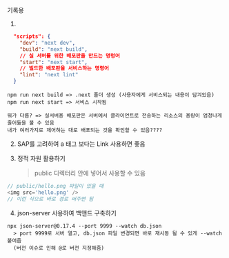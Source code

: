 기록용

1.

```json
  "scripts": {
    "dev": "next dev",
    "build": "next build",
    // 실 서버를 위한 배포판을 만드는 명렁어
    "start": "next start",
    // 빌드한 배포판을 서비스하는 명령어
    "lint": "next lint"
  }
```

```
npm run next build => .next 폴더 생성 (사용자에게 서비스되는 내용이 담겨있음)
npm run next start => 서비스 시작됨

뭐가 다름? => 실서버용 배포판은 서버에서 클라이언트로 전송하는 리소스의 용량이 엄청나게 줄어듦을 볼 수 있음
내가 여러가지로 제어하는 대로 배포되는 것을 확인할 수 있음????
```

2. SAP를 고려하여 a 태그 보다는 Link 사용하면 좋음

3. 정적 자원 활용하기
   > public 디렉터리 안에 넣어서 사용할 수 있음

```js
// public/hello.png 파일이 있을 때
<img src='hello.png' />
// 이런 식으로 바로 경로 써주면 됨
```

4. json-server 사용하여 백앤드 구축하기

```
npx json-server@0.17.4 --port 9999 --watch db.json
  > port 9999로 서버 열고, db.json 파일 변경되면 바로 재시동 될 수 있게 --watch 붙여줌
  (버전 이슈로 인해 @로 버전 지정해줌)
```
